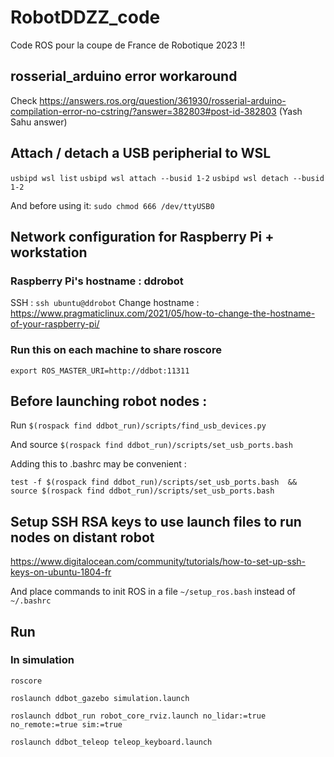 # RobotDDZZ_code
Code ROS pour la coupe de France de Robotique 2023 !!

## rosserial_arduino error workaround
Check https://answers.ros.org/question/361930/rosserial-arduino-compilation-error-no-cstring/?answer=382803#post-id-382803 (Yash Sahu answer)


## Attach / detach a USB peripherial to WSL
```usbipd wsl list```
```usbipd wsl attach --busid 1-2```
```usbipd wsl detach --busid 1-2```

And before using it:
```sudo chmod 666 /dev/ttyUSB0```

## Network configuration for Raspberry Pi + workstation

### Raspberry Pi's hostname : ddrobot
SSH  : ```ssh ubuntu@ddrobot```
Change hostname : https://www.pragmaticlinux.com/2021/05/how-to-change-the-hostname-of-your-raspberry-pi/

### Run this on each machine to share roscore
```export ROS_MASTER_URI=http://ddbot:11311```

## Before launching robot nodes :

Run ```$(rospack find ddbot_run)/scripts/find_usb_devices.py```

And source ```$(rospack find ddbot_run)/scripts/set_usb_ports.bash```

Adding this to .bashrc may be convenient : 

```test -f $(rospack find ddbot_run)/scripts/set_usb_ports.bash  && source $(rospack find ddbot_run)/scripts/set_usb_ports.bash```

## Setup SSH RSA keys to use launch files to run nodes on distant robot
https://www.digitalocean.com/community/tutorials/how-to-set-up-ssh-keys-on-ubuntu-1804-fr

And place commands to init ROS in a file ```~/setup_ros.bash``` instead of ```~/.bashrc```

## Run

### In simulation
```roscore```

```roslaunch ddbot_gazebo simulation.launch```

```roslaunch ddbot_run robot_core_rviz.launch no_lidar:=true no_remote:=true sim:=true```

```roslaunch ddbot_teleop teleop_keyboard.launch```